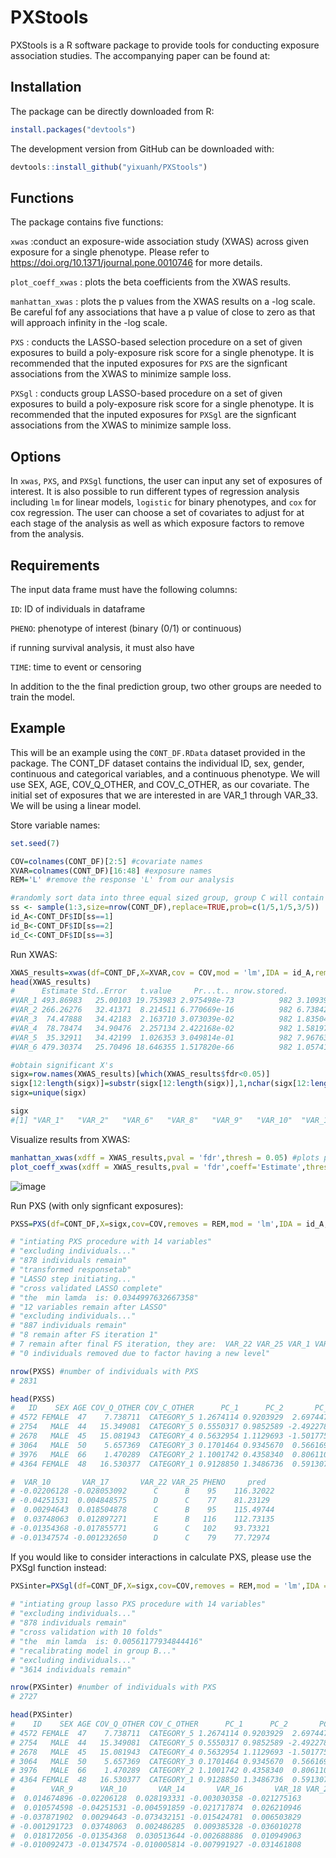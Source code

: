 # PXStools
PXStools is a R software package to provide tools for conducting exposure association studies. The accompanying paper can be found at: 

## Installation
The package can be directly downloaded from R: 
```R
install.packages("devtools")
```

The development version from GitHub can be downloaded with: 
```R
devtools::install_github("yixuanh/PXStools")
```

## Functions
The package contains five functions: 

``xwas`` :conduct an exposure-wide association study (XWAS) across given exposure for a single phenotype. Please refer to https://doi.org/10.1371/journal.pone.0010746 for more details.

``plot_coeff_xwas`` : plots the beta coefficients from the XWAS results. 

``manhattan_xwas`` : plots the p values from the XWAS results on a -log scale. Be careful fof any associations that have a p value of close to zero as that will approach infinity in the -log scale. 

``PXS`` : conducts the LASSO-based selection procedure on a set of given exposures to build a poly-exposure risk score for a single phenotype. It is recommended that the inputed exposures for ``PXS`` are the signficant associations from the XWAS to minimize sample loss. 

``PXSgl`` : conducts group LASSO-based procedure on a set of given exposures to build a poly-exposure risk score for a single phenotype. It is recommended that the inputed exposures for ``PXSgl`` are the signficant associations from the XWAS to minimize sample loss. 

## Options 
In ``xwas``, ``PXS``, and ``PXSgl`` functions, the user can input any set of exposures of interest. It is also possible to run different types of regression analysis including ``lm`` for linear models, ``logistic`` for binary phenotypes, and ``cox`` for cox regression. The user can choose a set of covariates to adjust for at each stage of the analysis as well as which exposure factors to remove from the analysis. 

## Requirements
The input data frame must have the following columns: 

``ID``: ID of individuals in dataframe

``PHENO``: phenotype of interest (binary (0/1) or continuous)

if running survival analysis, it must also have 

``TIME``: time to event or censoring

In addition to the the final prediction group, two other groups are needed to train the model. 

## Example

This will be an example using the ``CONT_DF.RData`` dataset provided in the package. The CONT_DF dataset contains the individual ID, sex, gender, continuous and categorical variables, and a continuous phenotype. We will use SEX, AGE, COV_Q_OTHER, and COV_C_OTHER, as our covariate. The initial set of exposures that we are interested in are VAR_1 through VAR_33. We will be using a linear model. 


Store variable names: 
```R
set.seed(7)

COV=colnames(CONT_DF)[2:5] #covariate names
XVAR=colnames(CONT_DF)[16:48] #exposure names
REM='L' #remove the response 'L' from our analysis 

#randomly sort data into three equal sized group, group C will contain individuals with a final predicted PXS
ss <- sample(1:3,size=nrow(CONT_DF),replace=TRUE,prob=c(1/5,1/5,3/5))
id_A<-CONT_DF$ID[ss==1]
id_B<-CONT_DF$ID[ss==2]
id_C<-CONT_DF$ID[ss==3]

```
Run XWAS: 
```R
XWAS_results=xwas(df=CONT_DF,X=XVAR,cov = COV,mod = 'lm',IDA = id_A,removes = REM)
head(XWAS_results)
#      Estimate Std..Error   t.value     Pr...t.. nrow.stored.          fdr
#VAR_1 493.86983   25.00103 19.753983 2.975498e-73          982 3.109396e-71
#VAR_2 266.26276   32.41371  8.214511 6.770669e-16          982 6.738428e-15
#VAR_3  74.47888   34.42183  2.163710 3.073039e-02          982 1.835043e-01
#VAR_4  78.78474   34.90476  2.257134 2.422168e-02          982 1.581978e-01
#VAR_5  35.32911   34.42199  1.026353 3.049814e-01          982 7.967639e-01
#VAR_6 479.30374   25.70496 18.646355 1.517820e-66          982 1.057414e-64

#obtain significant X's
sigx=row.names(XWAS_results)[which(XWAS_results$fdr<0.05)]
sigx[12:length(sigx)]=substr(sigx[12:length(sigx)],1,nchar(sigx[12:length(sigx)])-1) #remove levels and only keep name of variable
sigx=unique(sigx)

sigx
#[1] "VAR_1"   "VAR_2"   "VAR_6"   "VAR_8"   "VAR_9"   "VAR_10"  "VAR_14"  "VAR_16"  "VAR_17"  "VAR_18"  "VAR_22C" "VAR_22"  "VAR_25" "VAR_27"

```
Visualize results from XWAS: 
```R
manhattan_xwas(xdff = XWAS_results,pval = 'fdr',thresh = 0.05) #plots p values on -log10 scale
plot_coeff_xwas(xdff = XWAS_results,pval = 'fdr',coeff='Estimate',thresh = 0.05) #plots coefficients of signficant results, set all=TRUE to plot all results
```
![image](https://user-images.githubusercontent.com/54297194/146267701-afa47654-6b01-4c86-bc43-42f747c27d38.png)

Run PXS (with only signficant exposures): 
```R
PXSS=PXS(df=CONT_DF,X=sigx,cov=COV,removes = REM,mod = 'lm',IDA = id_A,IDB = id_B,IDC = id_C,seed=5)

# "intiating PXS procedure with 14 variables"
# "excluding individuals..."
# "878 individuals remain"
# "transformed responsetab"
# "LASSO step initiating..."
# "cross validated LASSO complete"
# "the  min lamda  is: 0.0344997632667358"
# "12 variables remain after LASSO"
# "excluding individuals..."
# "887 individuals remain"
# "8 remain after FS iteration 1"
# 7 remain after final FS iteration, they are:  VAR_22 VAR_25 VAR_1 VAR_2 VAR_6 VAR_8 VAR_10 
# "0 individuals removed due to factor having a new level"

nrow(PXSS) #number of individuals with PXS
# 2831  

head(PXSS)
#   ID    SEX AGE COV_Q_OTHER COV_C_OTHER      PC_1      PC_2       PC_3      PC_4        VAR_1         VAR_2        VAR_6         VAR_8
# 4572 FEMALE  47    7.738711  CATEGORY_5 1.2674114 0.9203929  2.6974477 0.9914804  0.003945463 -0.0007426558 -0.009524965 -0.0007623313
# 2754   MALE  44   15.349081  CATEGORY_5 0.5550317 0.9852589 -2.4922787 2.0085929 -0.005833392 -0.0070134080  0.018185588 -0.0192416176
# 2678   MALE  45   15.081943  CATEGORY_4 0.5632954 1.1129693 -1.5017750 2.6902221 -0.004395898 -0.0047589039  0.009265629 -0.0152872580
# 3064   MALE  50    5.657369  CATEGORY_3 0.1701464 0.9345670  0.5661696 1.1395434 -0.001120768  0.0061214494 -0.007926178  0.0099030477
# 3976   MALE  66    1.470289  CATEGORY_2 1.1001742 0.4358340  0.8061108 1.1374945  0.012189827  0.0047791377  0.003133365  0.0117178749
# 4364 FEMALE  48   16.530377  CATEGORY_1 0.9128850 1.3486736  0.5913076 0.3542070 -0.036801092 -0.0207197737 -0.011525390  0.0050126760

#  VAR_10       VAR_17       VAR_22 VAR_25 PHENO     pred       
# -0.02206128 -0.028053092      C      B    95    116.32022
# -0.04251531  0.004848575      D      C    77    81.23129
#  0.00294643  0.018504878      C      B    95    115.49744
#  0.03748063  0.012897271      E      B   116    112.73135
# -0.01354368 -0.017855771      G      C   102    93.73321
# -0.01347574 -0.001232650      D      C    79    77.72974
```
If you would like to consider interactions in calculate PXS, please use the PXSgl function instead:
```R
PXSinter=PXSgl(df=CONT_DF,X=sigx,cov=COV,removes = REM,mod = 'lm',IDA = id_A,IDB = id_B,IDC = id_C,seed=5)
 
# "intiating group lasso PXS procedure with 14 variables"
# "excluding individuals..."
# "878 individuals remain"
# "cross validation with 10 folds"
# "the  min lamda  is: 0.00561177934844416"
# "recalibrating model in group B..."
# "excluding individuals..."
# "3614 individuals remain"

nrow(PXSinter) #number of individuals with PXS
# 2727

head(PXSinter)
#    ID    SEX AGE COV_Q_OTHER COV_C_OTHER      PC_1      PC_2       PC_3      PC_4        VAR_1         VAR_2        VAR_6         VAR_8
# 4572 FEMALE  47    7.738711  CATEGORY_5 1.2674114 0.9203929  2.6974477 0.9914804  0.003945463 -0.0007426558 -0.009524965 -0.0007623313
# 2754   MALE  44   15.349081  CATEGORY_5 0.5550317 0.9852589 -2.4922787 2.0085929 -0.005833392 -0.0070134080  0.018185588 -0.0192416176
# 2678   MALE  45   15.081943  CATEGORY_4 0.5632954 1.1129693 -1.5017750 2.6902221 -0.004395898 -0.0047589039  0.009265629 -0.0152872580
# 3064   MALE  50    5.657369  CATEGORY_3 0.1701464 0.9345670  0.5661696 1.1395434 -0.001120768  0.0061214494 -0.007926178  0.0099030477
# 3976   MALE  66    1.470289  CATEGORY_2 1.1001742 0.4358340  0.8061108 1.1374945  0.012189827  0.0047791377  0.003133365  0.0117178749
# 4364 FEMALE  48   16.530377  CATEGORY_1 0.9128850 1.3486736  0.5913076 0.3542070 -0.036801092 -0.0207197737 -0.011525390  0.0050126760
#        VAR_9      VAR_10       VAR_14       VAR_16       VAR_18 VAR_22 VAR_25 VAR_27 PHENO      pred
#  0.014674896 -0.02206128  0.028193331 -0.003030358 -0.021275163      C      B      J    95 117.08439
#  0.010574598 -0.04251531 -0.004591859 -0.021717874  0.026210946      D      C      P    77  90.66943
# -0.037871902  0.00294643 -0.073432151 -0.015424781  0.006503829      C      B      Q    95 125.55657
# -0.001291723  0.03748063  0.002486285  0.009385328 -0.036010278      E      B      Y   116 119.09216
#  0.018172056 -0.01354368  0.030513644 -0.002688886  0.010949063      G      C      U   102 100.76497
# -0.010092473 -0.01347574 -0.010005814 -0.007991927 -0.031461808      D      C      Q    79  77.73137



